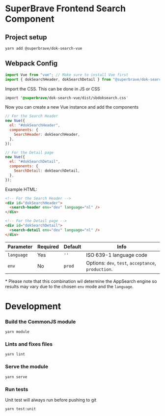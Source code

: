 # SuperBrave Frontend Search Component

## Project setup

```
yarn add @superbrave/dok-search-vue
```

## Webpack Config

```js
import Vue from "vue"; // Make sure to install Vue first
import { dokSearchHeader, dokSearchDetail } from "@superbrave/dok-search-vue"; // Import the components
```

Import the CSS. This can be done in JS or CSS

```css
import '@superbrave/dok-search-vue/dist/sbdoksearch.css'
```

Now you can create a new Vue instance and add the components

```js
// For the Search Header
new Vue({
  el: "#dokSearchHeader",
  components: {
    SearchHeader: dokSearchHeader,
  },
});

// For the Detail page
new Vue({
  el: "#dokSearchDetail",
  components: {
    SearchDetail: dokSearchDetail,
  },
});
```

Example HTML:

```html
<!-- For the Search Header -->
<div id="dokSearchHeader">
  <search-header env="dev" language="nl" />
</div>

<!-- For the Detail page -->
<div id="dokSearchDetail">
  <search-detail env="dev" language="nl" />
</div>
```

| Parameter  | Required | Default | Info                                                |
| ---------- | -------- | ------- | --------------------------------------------------- |
| `language` | Yes      | `''`    | ISO 639-1 language code                             |
| `env`      | No       | `prod`  | Options: `dev`, `test`, `acceptance`, `production`. |

\* Please note that this combination wil determine the AppSearch engine so results may vary due to the chosen `env` mode and the `language`.

# Development

### Build the CommonJS module

```
yarn module
```

### Lints and fixes files

```
yarn lint
```

### Serve the module

```
yarn serve
```

### Run tests

Unit test will always run before pushing to git

```
yarn test:unit
```
